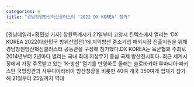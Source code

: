 ```yaml
---
categories: e
title: "경남창원방산혁신클러스터 ‘2022 DX KOREA’ 참가"
---
```

[경남데일리=황민성 기자] 창원특례시가 21일부터 고양시 킨텍스에서 열리는 ‘DX KOREA 2022(대한민국 방위산업전)’에 지역방산 중소기업 해외시장 진출지원을 위해 경남창원방산혁신클러스터 공동관을 구성해 참가했다.DX KOREA는 육군협회 주최로 2014년부터 2년마다 열리는 국내 최대 지상무기 중심 국제 방산전시회다. 최근 세계시장에서 가장 주목받고 있는 ‘K-방산’ 열기를 반영하듯 올해는 슬로바키아·루마니아·파키스탄 국방장관과 사우디아라비아 방산청장을 비롯한 40여 개국 350여개 업체가 참가해 21일부터 25일까지 역대